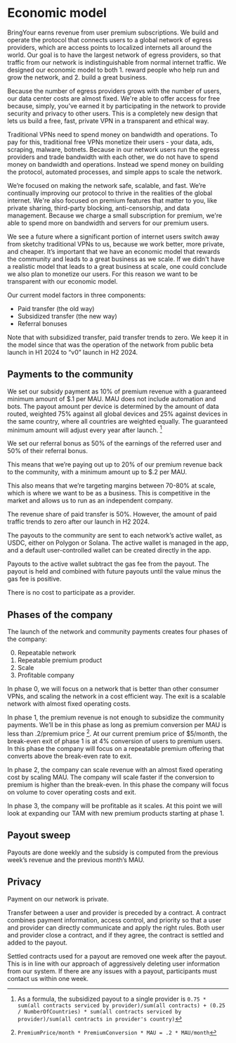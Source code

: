 # Economic model

BringYour earns revenue from user premium subscriptions. We build and operate the protocol that connects users to a global network of egress providers, which are access points to localized internets all around the world. Our goal is to have the largest network of egress providers, so that traffic from our network is indistinguishable from normal internet traffic. We designed our economic model to both 1. reward people who help run and grow the network, and 2. build a great business.

Because the number of egress providers grows with the number of users, our data center costs are almost fixed. We're able to offer access for free because, simply, you’ve earned it by participating in the network to provide security and privacy to other users. This is a completely new design that lets us build a free, fast, private VPN in a transparent and ethical way.

Traditional VPNs need to spend money on bandwidth and operations. To pay for this, traditional free VPNs monetize their users - your data, ads, scraping, malware, botnets. Because in our network users run the egress providers and trade bandwidth with each other, we do not have to spend money on bandwidth and operations. Instead we spend money on building the protocol, automated processes, and simple apps to scale the network.

We’re focused on making the network safe, scalable, and fast. We’re continually improving our protocol to thrive in the realities of the global internet. We're also focused on premium features that matter to you, like private sharing, third-party blocking, anti-censorship, and data management. Because we charge a small subscription for premium, we're able to spend more on bandwidth and servers for our premium users.

We see a future where a significant portion of internet users switch away from sketchy traditional VPNs to us, because we work better, more private, and cheaper. It’s important that we have an economic model that rewards the community and leads to a great business as we scale. If we didn't have a realistic model that leads to a great business at scale, one could conclude we also plan to monetize our users. For this reason we want to be transparent with our economic model.

Our current model factors in three components:
- Paid transfer (the old way)
- Subsidized transfer (the new way)
- Referral bonuses

Note that with subsidized transfer, paid transfer trends to zero. We keep it in the model since that was the operation of the network from public beta launch in H1 2024 to “v0” launch in H2 2024.


## Payments to the community

We set our subsidy payment as 10% of premium revenue with a guaranteed minimum amount of $.1 per MAU. MAU does not include automation and bots. The payout amount per device is determined by the amount of data routed, weighted 75% against all global devices and 25% against devices in the same country, where all countries are weighted equally. The guaranteed minimum amount will adjust every year after launch. [^1]

We set our referral bonus as 50% of the earnings of the referred user and 50% of their referral bonus.

This means that we’re paying out up to 20% of our premium revenue back to the community, with a minimum amount up to $.2 per MAU.

This also means that we’re targeting margins between 70-80% at scale, which is where we want to be as a business. This is competitive in the market and allows us to run as an independent company.

The revenue share of paid transfer is 50%. However, the amount of paid traffic trends to zero after our launch in H2 2024.

The payouts to the community are sent to each network’s active wallet, as USDC, either on Polygon or Solana. The active wallet is managed in the app, and a default user-controlled wallet can be created directly in the app.

Payouts to the active wallet subtract the gas fee from the payout. The payout is held and combined with future payouts until the value minus the gas fee is positive.

There is no cost to participate as a provider.


## Phases of the company

The launch of the network and community payments creates four phases of the company:

0. Repeatable network
1. Repeatable premium product
2. Scale
3. Profitable company

In phase 0, we will focus on a network that is better than other  consumer VPNs, and scaling the network in a cost efficient way. The exit is a scalable network with almost fixed operating costs.

In phase 1, the premium revenue is not enough to subsidize the community payments. We’ll be in this phase as long as premium conversion per MAU is less than .2/premium price [^2]. At our current premium price of $5/month, the break-even exit of phase 1 is at 4% conversion of users to premium users. In this phase the company will focus on a repeatable premium offering that converts above the break-even rate to exit.

In phase 2, the company can scale revenue with an almost fixed operating cost by scaling MAU. The company will scale faster if the conversion to premium is higher than the break-even. In this phase the company will focus on volume to cover operating costs and exit.

In phase 3, the company will be profitable as it scales. At this point we will look at expanding our TAM with new premium products starting at phase 1.


## Payout sweep

Payouts are done weekly and the subsidy is computed from the previous week’s revenue and the previous month’s MAU.


## Privacy

Payment on our network is private.

Transfer between a user and provider is preceded by a contract. A contract combines payment information, access control, and priority so that a user and provider can directly communicate and apply the right rules. Both user and provider close a contract, and if they agree, the contract is settled and added to the payout.

Settled contracts used for a payout are removed one week after the payout. This is in line with our approach of aggressively deleting user information from our system. If there are any issues with a payout, participants must contact us within one week. 


[^1]: As a formula, the subsidized payout to a single provider is `0.75 * sum(all contracts serviced by provider)/sum(all contracts) + (0.25 / NumberOfCountries) * sum(all contracts serviced by provider)/sum(all contracts in provider's country)`

[^2]: `PremiumPrice/month * PremiumConversion * MAU = .2 * MAU/month`
